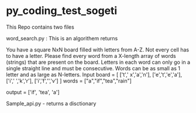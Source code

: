 # py_coding_test_sogeti

This Repo contains two files 

word_search.py : This is an algorithem  returns 

You have a square NxN board filled with letters from A-Z. Not every cell has to have a letter. Please find every word from a X-length array of words (strings) that are present on the board. Letters in each word can only go in a single straight line and must be consecutive. Words can be as small as 1 letter and as large as N-letters.
Input 
board = [
  ['t',' x','a','n'],
  ['e','t','e','a'],
  ['i',' ','k','r'],
  ['i','f','','v']
]
words = ["a","if","tea","rain"]

output = ['if', 'tea', 'a']

Sample_api.py - returns a disctionary 



